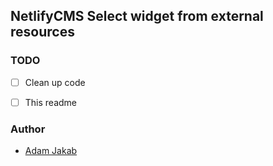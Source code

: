 ## NetlifyCMS Select widget from external resources

### TODO
- [ ] Clean up code
- [ ] This readme


### Author

- [Adam Jakab](https://adamjkb.com)
